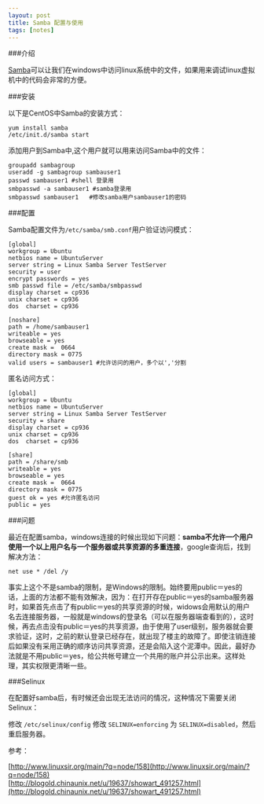```yaml
---
layout: post
title: Samba 配置与使用
tags: [notes]
---
```


###介绍

[Samba][1]可以让我们在windows中访问linux系统中的文件，如果用来调试linux虚拟机中的代码会非常的方便。

###安装

以下是CentOS中Samba的安装方式：

	yum install samba
	/etc/init.d/samba start


添加用户到Samba中,这个用户就可以用来访问Samba中的文件：

	groupadd sambagroup
	useradd -g sambagroup sambauser1
	passwd sambauser1 #shell 登录用
	smbpasswd -a sambauser1 #samba登录用
	smbpasswd sambauser1   #修改samba用户sambauser1的密码

###配置

Samba配置文件为`/etc/samba/smb.conf`用户验证访问模式：

	[global]
	workgroup = Ubuntu
	netbios name = UbuntuServer
	server string = Linux Samba Server TestServer
	security = user
	encrypt passwords = yes
	smb passwd file = /etc/samba/smbpasswd
	display charset = cp936
	unix charset = cp936
	dos  charset = cp936

	[noshare]
	path = /home/sambauser1
	writeable = yes   
	browseable = yes
	create mask =  0664
	directory mask = 0775
	valid users = sambauser1 #允许访问的用户，多个以','分割

匿名访问方式：

	[global]
	workgroup = Ubuntu
	netbios name = UbuntuServer
	server string = Linux Samba Server TestServer
	security = share
	display charset = cp936
	unix charset = cp936
	dos  charset = cp936

	[share]
	path = /share/smb
	writeable = yes
	browseable = yes
	create mask =  0664
	directory mask = 0775
	guest ok = yes #允许匿名访问
	public = yes

###问题

最近在配置samba，windows连接的时候出现如下问题：__samba不允许一个用户使用一个以上用户名与一个服务器或共享资源的多重连接__，google查询后，找到解决方法：

	net use * /del /y
 事实上这个不是samba的限制，是Windows的限制。始终要用public＝yes的话，上面的方法都不能有效解决，因为：在打开存在public＝yes的samba服务器时，如果首先点击了有public＝yes的共享资源的时候，widows会用默认的用户名去连接服务器，一般就是windows的登录名（可以在服务器端查看到的），这时候，再去点击没有public＝yes的共享资源，由于使用了user级别，服务器就会要求验证，这时，之前的默认登录已经存在，就出现了楼主的故障了。即使注销连接后如果没有采用正确的顺序访问共享资源，还是会陷入这个泥潭中。因此，最好办法就是不用public＝yes，给公共帐号建立一个共用的账户并公示出来。这样处理，其实权限更清晰一些。

###Selinux

在配置好samba后，有时候还会出现无法访问的情况，这种情况下需要关闭Selinux：

修改 `/etc/selinux/config` 修改 `SELINUX=enforcing` 为 `SELINUX=disabled`，然后重启服务器。


参考：

[http://www.linuxsir.org/main/?q=node/158](http://www.linuxsir.org/main/?q=node/158)     
[http://blogold.chinaunix.net/u/19637/showart_491257.html](http://blogold.chinaunix.net/u/19637/showart_491257.html)   


[1]: http://www.samba.org/ "samba"
